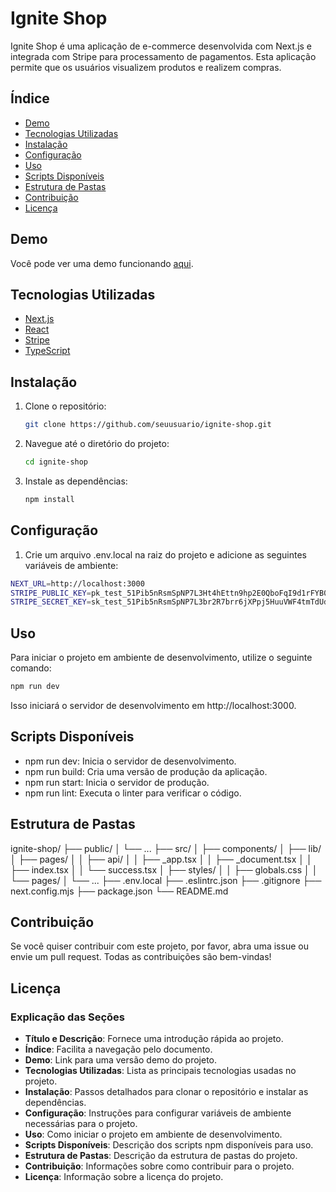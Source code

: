 # Ignite Shop

Ignite Shop é uma aplicação de e-commerce desenvolvida com Next.js e integrada com Stripe para processamento de pagamentos. 
Esta aplicação permite que os usuários visualizem produtos e realizem compras.

## Índice

- [Demo](#demo)
- [Tecnologias Utilizadas](#tecnologias-utilizadas)
- [Instalação](#instalação)
- [Configuração](#configuração)
- [Uso](#uso)
- [Scripts Disponíveis](#scripts-disponíveis)
- [Estrutura de Pastas](#estrutura-de-pastas)
- [Contribuição](#contribuição)
- [Licença](#licença)

## Demo

Você pode ver uma demo funcionando [aqui](http://seulinkdemo.com).

## Tecnologias Utilizadas

- [Next.js](https://nextjs.org/)
- [React](https://reactjs.org/)
- [Stripe](https://stripe.com/)
- [TypeScript](https://www.typescriptlang.org/)

## Instalação

1. Clone o repositório:

   ```bash
   git clone https://github.com/seuusuario/ignite-shop.git
   ```

2. Navegue até o diretório do projeto:

   ```bash
   cd ignite-shop
   ```

3. Instale as dependências:

   ```bash
   npm install
   ```

## Configuração

1. Crie um arquivo .env.local na raiz do projeto e adicione as seguintes variáveis de ambiente:

  ```bash
  NEXT_URL=http://localhost:3000
  STRIPE_PUBLIC_KEY=pk_test_51Pib5nRsmSpNP7L3Ht4hEttn9hp2E0QboFqI9d1rFYB0bxIbfIWuOCnQlOyLsY4AYoxrHg9HaZEZwxpZ1vKO2axf00wlCRvnHy
  STRIPE_SECRET_KEY=sk_test_51Pib5nRsmSpNP7L3br2R7brr6jXPpj5HuuVWF4tmTdUdWL8cTxYoIfmE5UGufPcUXaVb0YJO4fhusxZGwGjmML2q00lC83OsbX
  ```

## Uso

Para iniciar o projeto em ambiente de desenvolvimento, utilize o seguinte comando:

  ```bash
  npm run dev
  ```
  
Isso iniciará o servidor de desenvolvimento em http://localhost:3000.

## Scripts Disponíveis

- npm run dev: Inicia o servidor de desenvolvimento.
- npm run build: Cria uma versão de produção da aplicação.
- npm run start: Inicia o servidor de produção.
- npm run lint: Executa o linter para verificar o código.

## Estrutura de Pastas

  ignite-shop/
  ├── public/
  │   └── ...
  ├── src/
  │   ├── components/
  │   ├── lib/
  │   ├── pages/
  │   │   ├── api/
  │   │   ├── _app.tsx
  │   │   ├── _document.tsx
  │   │   ├── index.tsx
  │   │   └── success.tsx
  │   ├── styles/
  │   │   ├── globals.css
  │   │   └── pages/
  │   └── ...
  ├── .env.local
  ├── .eslintrc.json
  ├── .gitignore
  ├── next.config.mjs
  ├── package.json
  └── README.md

## Contribuição

Se você quiser contribuir com este projeto, por favor, abra uma issue ou envie um pull request. Todas as contribuições são bem-vindas!

## Licença

### Explicação das Seções

- **Título e Descrição**: Fornece uma introdução rápida ao projeto.
- **Índice**: Facilita a navegação pelo documento.
- **Demo**: Link para uma versão demo do projeto.
- **Tecnologias Utilizadas**: Lista as principais tecnologias usadas no projeto.
- **Instalação**: Passos detalhados para clonar o repositório e instalar as dependências.
- **Configuração**: Instruções para configurar variáveis de ambiente necessárias para o projeto.
- **Uso**: Como iniciar o projeto em ambiente de desenvolvimento.
- **Scripts Disponíveis**: Descrição dos scripts npm disponíveis para uso.
- **Estrutura de Pastas**: Descrição da estrutura de pastas do projeto.
- **Contribuição**: Informações sobre como contribuir para o projeto.
- **Licença**: Informação sobre a licença do projeto.
